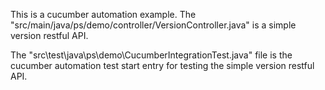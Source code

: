 This is a cucumber automation example.
The "src/main/java/ps/demo/controller/VersionController.java" is a simple version restful API.

The "src\test\java\ps\demo\CucumberIntegrationTest.java" file is the cucumber automation test start entry
for testing the simple version restful API.


